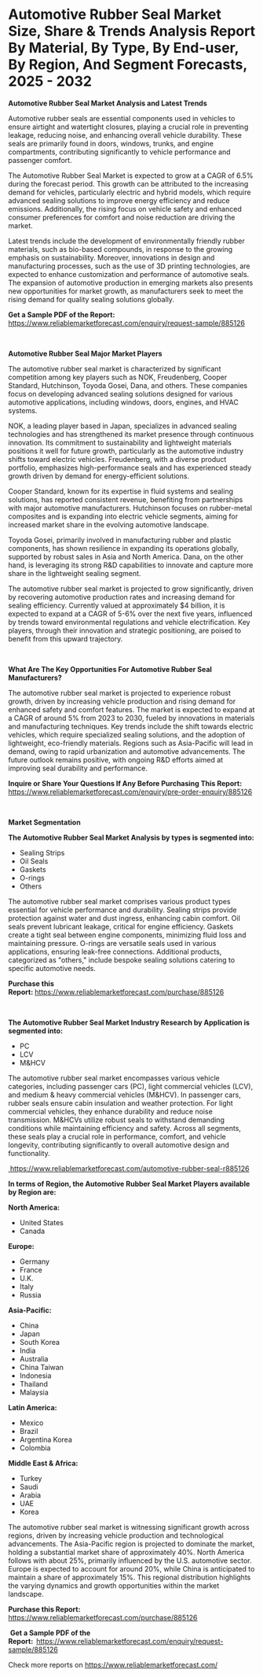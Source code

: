 <p><h1>Automotive Rubber Seal Market Size, Share & Trends Analysis Report By Material, By Type, By End-user, By Region, And Segment Forecasts, 2025 - 2032</h1></p><p><strong>Automotive Rubber Seal Market Analysis and Latest Trends</strong></p>
<p><p>Automotive rubber seals are essential components used in vehicles to ensure airtight and watertight closures, playing a crucial role in preventing leakage, reducing noise, and enhancing overall vehicle durability. These seals are primarily found in doors, windows, trunks, and engine compartments, contributing significantly to vehicle performance and passenger comfort.</p><p>The Automotive Rubber Seal Market is expected to grow at a CAGR of 6.5% during the forecast period. This growth can be attributed to the increasing demand for vehicles, particularly electric and hybrid models, which require advanced sealing solutions to improve energy efficiency and reduce emissions. Additionally, the rising focus on vehicle safety and enhanced consumer preferences for comfort and noise reduction are driving the market.</p><p>Latest trends include the development of environmentally friendly rubber materials, such as bio-based compounds, in response to the growing emphasis on sustainability. Moreover, innovations in design and manufacturing processes, such as the use of 3D printing technologies, are expected to enhance customization and performance of automotive seals. The expansion of automotive production in emerging markets also presents new opportunities for market growth, as manufacturers seek to meet the rising demand for quality sealing solutions globally.</p></p>
<p><strong>Get a Sample PDF of the Report:&nbsp;</strong> <a href="https://www.reliablemarketforecast.com/enquiry/request-sample/885126?utm_campaign=2778&utm_medium=2&utm_source=Github&utm_content=ia&utm_term=30032025&utm_id=automotive-rubber-seal">https://www.reliablemarketforecast.com/enquiry/request-sample/885126</a></p>
<p>&nbsp;</p>
<p><strong>Automotive Rubber Seal Major Market Players</strong></p>
<p><p>The automotive rubber seal market is characterized by significant competition among key players such as NOK, Freudenberg, Cooper Standard, Hutchinson, Toyoda Gosei, Dana, and others. These companies focus on developing advanced sealing solutions designed for various automotive applications, including windows, doors, engines, and HVAC systems.</p><p>NOK, a leading player based in Japan, specializes in advanced sealing technologies and has strengthened its market presence through continuous innovation. Its commitment to sustainability and lightweight materials positions it well for future growth, particularly as the automotive industry shifts toward electric vehicles. Freudenberg, with a diverse product portfolio, emphasizes high-performance seals and has experienced steady growth driven by demand for energy-efficient solutions.</p><p>Cooper Standard, known for its expertise in fluid systems and sealing solutions, has reported consistent revenue, benefiting from partnerships with major automotive manufacturers. Hutchinson focuses on rubber-metal composites and is expanding into electric vehicle segments, aiming for increased market share in the evolving automotive landscape.</p><p>Toyoda Gosei, primarily involved in manufacturing rubber and plastic components, has shown resilience in expanding its operations globally, supported by robust sales in Asia and North America. Dana, on the other hand, is leveraging its strong R&D capabilities to innovate and capture more share in the lightweight sealing segment.</p><p>The automotive rubber seal market is projected to grow significantly, driven by recovering automotive production rates and increasing demand for sealing efficiency. Currently valued at approximately $4 billion, it is expected to expand at a CAGR of 5-6% over the next five years, influenced by trends toward environmental regulations and vehicle electrification. Key players, through their innovation and strategic positioning, are poised to benefit from this upward trajectory.</p></p>
<p>&nbsp;</p>
<p><strong>What Are The Key Opportunities For Automotive Rubber Seal Manufacturers?</strong></p>
<p><p>The automotive rubber seal market is projected to experience robust growth, driven by increasing vehicle production and rising demand for enhanced safety and comfort features. The market is expected to expand at a CAGR of around 5% from 2023 to 2030, fueled by innovations in materials and manufacturing techniques. Key trends include the shift towards electric vehicles, which require specialized sealing solutions, and the adoption of lightweight, eco-friendly materials. Regions such as Asia-Pacific will lead in demand, owing to rapid urbanization and automotive advancements. The future outlook remains positive, with ongoing R&D efforts aimed at improving seal durability and performance.</p></p>
<p><strong>Inquire or Share Your Questions If Any Before Purchasing This Report:</strong> <a href="https://www.reliablemarketforecast.com/enquiry/pre-order-enquiry/885126?utm_campaign=2778&utm_medium=2&utm_source=Github&utm_content=ia&utm_term=30032025&utm_id=automotive-rubber-seal">https://www.reliablemarketforecast.com/enquiry/pre-order-enquiry/885126</a></p>
<p>&nbsp;</p>
<p><strong>Market Segmentation</strong></p>
<p><strong>The Automotive Rubber Seal Market Analysis by types is segmented into:</strong></p>
<p><ul><li>Sealing Strips</li><li>Oil Seals</li><li>Gaskets</li><li>O-rings</li><li>Others</li></ul></p>
<p><p>The automotive rubber seal market comprises various product types essential for vehicle performance and durability. Sealing strips provide protection against water and dust ingress, enhancing cabin comfort. Oil seals prevent lubricant leakage, critical for engine efficiency. Gaskets create a tight seal between engine components, minimizing fluid loss and maintaining pressure. O-rings are versatile seals used in various applications, ensuring leak-free connections. Additional products, categorized as "others," include bespoke sealing solutions catering to specific automotive needs.</p></p>
<p><strong>Purchase this Report:&nbsp;</strong><a href="https://www.reliablemarketforecast.com/purchase/885126?utm_campaign=2778&utm_medium=2&utm_source=Github&utm_content=ia&utm_term=30032025&utm_id=automotive-rubber-seal">https://www.reliablemarketforecast.com/purchase/885126</a></p>
<p>&nbsp;</p>
<p><strong>The Automotive Rubber Seal Market Industry Research by Application is segmented into:</strong></p>
<p><ul><li>PC</li><li>LCV</li><li>M&HCV</li></ul></p>
<p><p>The automotive rubber seal market encompasses various vehicle categories, including passenger cars (PC), light commercial vehicles (LCV), and medium & heavy commercial vehicles (M&HCV). In passenger cars, rubber seals ensure cabin insulation and weather protection. For light commercial vehicles, they enhance durability and reduce noise transmission. M&HCVs utilize robust seals to withstand demanding conditions while maintaining efficiency and safety. Across all segments, these seals play a crucial role in performance, comfort, and vehicle longevity, contributing significantly to overall automotive design and functionality.</p></p>
<p><a href="https://www.reliablemarketforecast.com/automotive-rubber-seal-r885126?utm_campaign=2778&utm_medium=2&utm_source=Github&utm_content=ia&utm_term=30032025&utm_id=automotive-rubber-seal">&nbsp;https://www.reliablemarketforecast.com/automotive-rubber-seal-r885126</a></p>
<p><strong>In terms of Region, the Automotive Rubber Seal Market Players available by Region are:</strong></p>
<p>
    <p> <strong> North America: </strong>
        <ul>
            <li>United States</li>
            <li>Canada</li>
        </ul>
        </p> 
    <p> <strong> Europe: </strong>
        <ul>
            <li>Germany</li>
            <li>France</li>
            <li>U.K.</li>
            <li>Italy</li>
            <li>Russia</li>
        </ul>
        </p> 
    <p> <strong> Asia-Pacific: </strong>
        <ul>
            <li>China</li>
            <li>Japan</li>
            <li>South Korea</li>
            <li>India</li>
            <li>Australia</li>
            <li>China Taiwan</li>
            <li>Indonesia</li>
            <li>Thailand</li>
            <li>Malaysia</li>
        </ul>
        </p> 
    <p> <strong> Latin America: </strong>
        <ul>
            <li>Mexico</li>
            <li>Brazil</li>
            <li>Argentina Korea</li>
            <li>Colombia</li>
        </ul>
        </p> 
    <p> <strong> Middle East & Africa: </strong>
        <ul>
            <li>Turkey</li>
            <li>Saudi</li>
            <li>Arabia</li>
            <li>UAE</li>
            <li>Korea</li>
        </ul>
    </p>
    </p>
<p><p>The automotive rubber seal market is witnessing significant growth across regions, driven by increasing vehicle production and technological advancements. The Asia-Pacific region is projected to dominate the market, holding a substantial market share of approximately 40%. North America follows with about 25%, primarily influenced by the U.S. automotive sector. Europe is expected to account for around 20%, while China is anticipated to maintain a share of approximately 15%. This regional distribution highlights the varying dynamics and growth opportunities within the market landscape.</p></p>
<p><strong>Purchase this Report: </strong><a href="https://www.reliablemarketforecast.com/purchase/885126?utm_campaign=2778&utm_medium=2&utm_source=Github&utm_content=ia&utm_term=30032025&utm_id=automotive-rubber-seal">https://www.reliablemarketforecast.com/purchase/885126</a></p>
<p>&nbsp;<strong>Get a Sample PDF of the Report:&nbsp;&nbsp;</strong><a href="https://www.reliablemarketforecast.com/enquiry/request-sample/885126?utm_campaign=2778&utm_medium=2&utm_source=Github&utm_content=ia&utm_term=30032025&utm_id=automotive-rubber-seal">https://www.reliablemarketforecast.com/enquiry/request-sample/885126</a></p>
<p><strong></strong></p>
<p>Check more reports on <a href="https://www.reliablemarketforecast.com/?utm_campaign=2778&utm_medium=2&utm_source=Github&utm_content=ia&utm_term=30032025&utm_id=automotive-rubber-seal">https://www.reliablemarketforecast.com/</a></p>